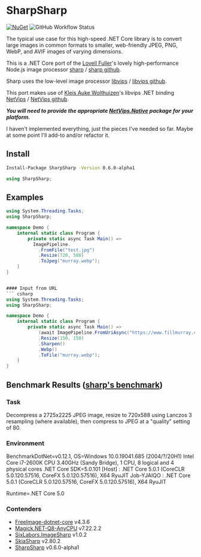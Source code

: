 # SharpSharp

[![NuGet](https://img.shields.io/nuget/v/SharpSharp)](https://www.nuget.org/packages/SharpSharp)
![GitHub Workflow Status](https://img.shields.io/github/workflow/status/randyridge/sharpsharp/release)

The typical use case for this high-speed .NET Core library is to convert large images in common formats to smaller, web-friendly JPEG, PNG, WebP, and AVIF images of varying dimensions.

This is a .NET Core port of the [Lovell Fuller](https://github.com/lovell)'s lovely high-performance Node.js image processor [sharp](https://sharp.pixelplumbing.com/en/stable/) / [sharp github](https://github.com/lovell/sharp/).

Sharp uses the low-level image processor [libvips](https://libvips.github.io/libvips/) / [libvips github](https://github.com/libvips/libvips).

This port makes use of [Kleis Auke Wolthuizen](https://github.com/kleisauke)'s libvips .NET binding [NetVips](https://kleisauke.github.io/net-vips/) / [NetVips github](https://github.com/kleisauke/net-vips).

**_You will need to provide the appropriate [NetVips.Native](https://github.com/kleisauke/net-vips#install) package for your platform._**

I haven't implemented everything, just the pieces I've needed so far. Maybe at some point I'll add-to and/or refactor it.

## Install
```sh
Install-Package SharpSharp -Version 0.6.0-alpha1
```

``` csharp
using SharpSharp;
```

## Examples
``` csharp
using System.Threading.Tasks;
using SharpSharp;

namespace Demo {
    internal static class Program {
        private static async Task Main() =>
          ImagePipeline.
            .FromFile("test.jpg")
            .Resize(720, 588)
            .ToJpeg("murray.webp");
    }
}


#### Input from URL
``` csharp
using System.Threading.Tasks;
using SharpSharp;

namespace Demo {
    internal static class Program {
        private static async Task Main() =>
            (await ImagePipeline.FromUriAsync("https://www.fillmurray.com/300/300"))
            .Resize(150, 150)
            .Sharpen()
            .Webp()
            .ToFile("murray.webp");
    }
}
```

## Benchmark Results ([sharp's benchmark](https://sharp.pixelplumbing.com/performance))

### Task
Decompress a 2725x2225 JPEG image,
resize to 720x588 using Lanczos 3 resampling (where available),
then compress to JPEG at a "quality" setting of 80.

### Environment
BenchmarkDotNet=v0.12.1, OS=Windows 10.0.19041.685 (2004/?/20H1)
Intel Core i7-2600K CPU 3.40GHz (Sandy Bridge), 1 CPU, 8 logical and 4 physical cores
.NET Core SDK=5.0.101
  [Host]     : .NET Core 5.0.1 (CoreCLR 5.0.120.57516, CoreFX 5.0.120.57516), X64 RyuJIT
  Job-YJAIQO : .NET Core 5.0.1 (CoreCLR 5.0.120.57516, CoreFX 5.0.120.57516), X64 RyuJIT

Runtime=.NET Core 5.0

### Contenders

* [FreeImage-dotnet-core](https://github.com/matgr1/FreeImage-dotnet-core) v4.3.6
* [Magick.NET-Q8-AnyCPU](https://github.com/dlemstra/Magick.NET) v7.22.2.2
* [SixLabors.ImageSharp](https://github.com/SixLabors/ImageSharp) v1.0.2
* [SkiaSharp](https://github.com/mono/SkiaSharp) v2.80.2
* [SharpSharp](https://github.com/randyridge/sharpsharp) v0.6.0-alpha1

<!---
### Results
|                         Method |    Op/s |  Ratio |     Gen 0 |     Gen 1 |     Gen 2 |  Allocated |
|------------------------------- |--------:|-------:|----------:|----------:|----------:|-----------:|
|  'SharpSharp Buffer to Buffer' | 251.561 |   1.00 |  328.1250 |  328.1250 |  328.1250 |   10.04 KB |
|      'SharpSharp File to File' | 188.622 |   1.33 |         - |         - |         - |   11.38 KB |
|   'SkiaSharp Buffer to Buffer' |   9.593 |  26.12 |  200.0000 |         - |         - | 1023.89 KB |
|       'SkiaSharp File to File' |   9.378 |  26.68 |  200.0000 |         - |         - |  964.06 KB |
|  'ImageSharp Buffer to Buffer' |   5.111 |  49.64 |         - |         - |         - |  368.17 KB |
|      'ImageSharp File to File' |   5.071 |  49.49 |         - |         - |         - |   53.59 KB |
|   'FreeImage Buffer to Buffer' |   4.695 |  53.44 | 1000.0000 | 1000.0000 | 1000.0000 |  189.62 KB |
|       'FreeImage File to File' |   4.343 |  57.62 | 1000.0000 | 1000.0000 | 1000.0000 |   12.82 KB |
|     'ImageMagick File to File' |   2.444 | 103.06 |         - |         - |         - |   17.31 KB |
| 'ImageMagick Buffer to Buffer' |   2.428 | 103.59 |         - |         - |         - |  342.49 KB |
-->